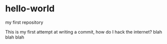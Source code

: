 # hello-world
my first repository

This is my first attempt at writing a commit, how do I hack the internet?
blah blah blah
